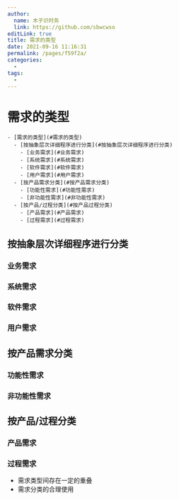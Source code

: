 ```yaml
---
author: 
  name: 木子识时务
  link: https://github.com/sbwcwso
editLink: true
title: 需求的类型
date: 2021-09-16 11:16:31
permalink: /pages/f59f2a/
categories: 
  - 
tags: 
  - 
---
```


# 需求的类型

```markmap
- [需求的类型](#需求的类型)
  - [按抽象层次详细程序进行分类](#按抽象层次详细程序进行分类)
    - [业务需求](#业务需求)
    - [系统需求](#系统需求)
    - [软件需求](#软件需求)
    - [用户需求](#用户需求)
  - [按产品需求分类](#按产品需求分类)
    - [功能性需求](#功能性需求)
    - [非功能性需求](#非功能性需求)
  - [按产品/过程分类](#按产品过程分类)
    - [产品需求](#产品需求)
    - [过程需求](#过程需求)
```

## 按抽象层次详细程序进行分类

### 业务需求

### 系统需求

### 软件需求

### 用户需求

## 按产品需求分类

### 功能性需求

### 非功能性需求

## 按产品/过程分类

### 产品需求

### 过程需求

* 需求类型间存在一定的重叠
* 需求分类的合理使用
